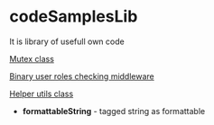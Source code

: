 # codeSamplesLib

It is library of usefull own code

[Mutex class](./mutex.js "Mutex class")

[Binary user roles checking middleware](./userRoles.js "binary user roles checking")

[Helper utils class](./helperUtils.js "Helper utils")
- **formattableString** - tagged string as formattable 
